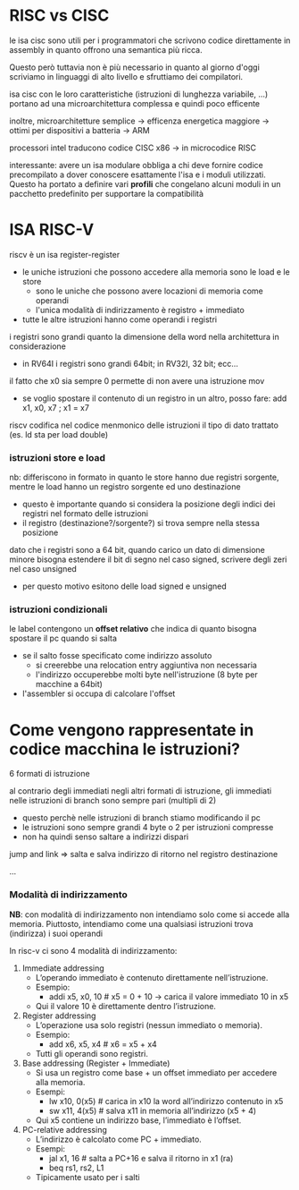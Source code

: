 # RISC vs CISC
le isa cisc sono utili per i programmatori che scrivono codice direttamente in assembly in quanto offrono una semantica più ricca.

Questo però tuttavia non è più necessario in quanto al giorno d'oggi scriviamo in linguaggi di alto livello e sfruttiamo dei compilatori.

isa cisc con le loro caratteristiche (istruzioni di lunghezza variabile, ...) portano ad una microarchitettura complessa e quindi poco efficente

inoltre, microarchitetture semplice -> efficenza energetica maggiore -> ottimi per dispositivi a batteria -> ARM

processori intel traducono codice CISC x86 -> in microcodice RISC

interessante: avere un isa modulare obbliga a chi deve fornire codice precompilato a dover conoscere esattamente l'isa e i moduli utilizzati. Questo ha portato a definire vari **profili** che congelano alcuni moduli in un pacchetto predefinito per supportare la compatibilità


# ISA RISC-V
riscv è un isa register-register
- le uniche istruzioni che possono accedere alla memoria sono le load e le store
    - sono le uniche che possono avere locazioni di memoria come operandi
    - l'unica modalità di indirizzamento è registro + immediato
- tutte le altre istruzioni hanno come operandi i registri

i registri sono grandi quanto la dimensione della word nella architettura in considerazione
- in RV64I i registri sono grandi 64bit; in RV32I, 32 bit; ecc...

il fatto che x0 sia sempre 0 permette di non avere una istruzione mov
- se voglio spostare il contenuto di un registro in un altro, posso fare: add x1, x0, x7 ; x1 = x7

riscv codifica nel codice menmonico delle istruzioni il tipo di dato trattato (es. ld sta per load double)

### istruzioni store e load
nb: differiscono in formato in quanto le store hanno due registri sorgente, mentre le load hanno un registro sorgente ed uno destinazione
- questo è importante quando si considera la posizione degli indici dei registri nel formato delle istruzioni
- il registro (destinazione?/sorgente?) si trova sempre nella stessa posizione

dato che i registri sono a 64 bit, quando carico un dato di dimensione minore bisogna estendere il bit di segno nel caso signed, scrivere degli zeri nel caso unsigned
- per questo motivo esitono delle load signed e unsigned

### istruzioni condizionali
le label contengono un **offset relativo** che indica di quanto bisogna spostare il pc quando si salta
- se il salto fosse specificato come indirizzo assoluto
    - si creerebbe una relocation entry aggiuntiva non necessaria
    - l'indirizzo occuperebbe molti byte nell'istruzione (8 byte per macchine a 64bit)
- l'assembler si occupa di calcolare l'offset



# Come vengono rappresentate in codice macchina le istruzioni?
6 formati di istruzione

al contrario degli immediati negli altri formati di istruzione, gli immediati nelle istruzioni di branch sono sempre pari (multipli di 2)
- questo perchè nelle istruzioni di branch stiamo modificando il pc
- le istruzioni sono sempre grandi 4 byte o 2 per istruzioni compresse
- non ha quindi senso saltare a indirizzi dispari

jump and link => salta e salva indirizzo di ritorno nel registro destinazione

...

### Modalità di indirizzamento
**NB**: con modalità di indirizzamento non intendiamo solo come si accede alla memoria. Piuttosto, intendiamo come una qualsiasi istruzioni trova (indirizza) i suoi operandi

In risc-v ci sono 4 modalità di indirizzamento:

1. Immediate addressing
    - L’operando immediato è contenuto direttamente nell’istruzione.
    - Esempio:
        - addi x5, x0, 10   # x5 = 0 + 10 → carica il valore immediato 10 in x5
    - Qui il valore 10 è direttamente dentro l’istruzione.
2. Register addressing
    - L’operazione usa solo registri (nessun immediato o memoria).
    - Esempio:
        - add x6, x5, x4    # x6 = x5 + x4
    - Tutti gli operandi sono registri.
3. Base addressing (Register + Immediate)
    - Si usa un registro come base + un offset immediato per accedere alla memoria.
    - Esempi:
        - lw x10, 0(x5)     # carica in x10 la word all’indirizzo contenuto in x5
        - sw x11, 4(x5)     # salva x11 in memoria all’indirizzo (x5 + 4)
    - Qui x5 contiene un indirizzo base, l’immediato è l’offset.
4. PC-relative addressing
    - L’indirizzo è calcolato come PC + immediato.
    - Esempi:
        - jal x1, 16        # salta a PC+16 e salva il ritorno in x1 (ra)
        - beq rs1, rs2, L1
    - Tipicamente usato per i salti